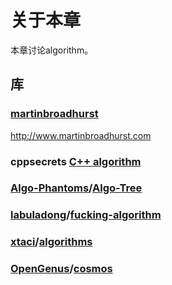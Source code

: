 # 关于本章

本章讨论algorithm。



## 库

### [martinbroadhurst](http://www.martinbroadhurst.com/)

http://www.martinbroadhurst.com

### cppsecrets [C++ algorithm](https://cppsecrets.com/home-page/index.php?articlecategory=2)

### [Algo-Phantoms](https://github.com/Algo-Phantoms)/**[Algo-Tree](https://github.com/Algo-Phantoms/Algo-Tree)**

### [labuladong](https://github.com/labuladong)/**[fucking-algorithm](https://github.com/labuladong/fucking-algorithm)**

### [xtaci](https://github.com/xtaci)/**[algorithms](https://github.com/xtaci/algorithms)**

### [OpenGenus](https://github.com/OpenGenus)/**[cosmos](https://github.com/OpenGenus/cosmos)**